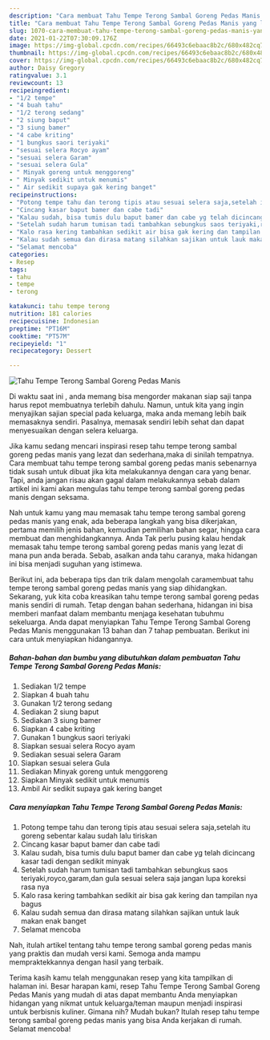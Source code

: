 ```yaml
---
description: "Cara membuat Tahu Tempe Terong Sambal Goreng Pedas Manis yang lezat Untuk Jualan"
title: "Cara membuat Tahu Tempe Terong Sambal Goreng Pedas Manis yang lezat Untuk Jualan"
slug: 1070-cara-membuat-tahu-tempe-terong-sambal-goreng-pedas-manis-yang-lezat-untuk-jualan
date: 2021-01-22T07:30:09.176Z
image: https://img-global.cpcdn.com/recipes/66493c6ebaac8b2c/680x482cq70/tahu-tempe-terong-sambal-goreng-pedas-manis-foto-resep-utama.jpg
thumbnail: https://img-global.cpcdn.com/recipes/66493c6ebaac8b2c/680x482cq70/tahu-tempe-terong-sambal-goreng-pedas-manis-foto-resep-utama.jpg
cover: https://img-global.cpcdn.com/recipes/66493c6ebaac8b2c/680x482cq70/tahu-tempe-terong-sambal-goreng-pedas-manis-foto-resep-utama.jpg
author: Daisy Gregory
ratingvalue: 3.1
reviewcount: 13
recipeingredient:
- "1/2 tempe"
- "4 buah tahu"
- "1/2 terong sedang"
- "2 siung baput"
- "3 siung bamer"
- "4 cabe kriting"
- "1 bungkus saori teriyaki"
- "sesuai selera Rocyo ayam"
- "sesuai selera Garam"
- "sesuai selera Gula"
- " Minyak goreng untuk menggoreng"
- " Minyak sedikit untuk menumis"
- " Air sedikit supaya gak kering banget"
recipeinstructions:
- "Potong tempe tahu dan terong tipis atau sesuai selera saja,setelah itu goreng sebentar kalau sudah lalu tiriskan"
- "Cincang kasar baput bamer dan cabe tadi"
- "Kalau sudah, bisa tumis dulu baput bamer dan cabe yg telah dicincang kasar tadi dengan sedikit minyak"
- "Setelah sudah harum tumisan tadi tambahkan sebungkus saos teriyaki,royco,garam,dan gula sesuai selera saja jangan lupa koreksi rasa nya"
- "Kalo rasa kering tambahkan sedikit air bisa gak kering dan tampilan nya bagus"
- "Kalau sudah semua dan dirasa matang silahkan sajikan untuk lauk makan enak banget"
- "Selamat mencoba"
categories:
- Resep
tags:
- tahu
- tempe
- terong

katakunci: tahu tempe terong 
nutrition: 181 calories
recipecuisine: Indonesian
preptime: "PT16M"
cooktime: "PT57M"
recipeyield: "1"
recipecategory: Dessert

---
```



![Tahu Tempe Terong Sambal Goreng Pedas Manis](https://img-global.cpcdn.com/recipes/66493c6ebaac8b2c/680x482cq70/tahu-tempe-terong-sambal-goreng-pedas-manis-foto-resep-utama.jpg)

Di waktu  saat ini , anda memang bisa mengorder makanan siap saji tanpa harus repot membuatnya terlebih dahulu. Namun, untuk kita yang ingin menyajikan sajian special pada keluarga, maka anda memang lebih baik memasaknya sendiri. Pasalnya, memasak sendiri lebih sehat dan dapat menyesuaikan dengan selera keluarga.

Jika kamu sedang mencari inspirasi resep tahu tempe terong sambal goreng pedas manis yang lezat dan sederhana,maka di sinilah tempatnya. Cara membuat tahu tempe terong sambal goreng pedas manis  sebenarnya tidak susah untuk dibuat jika kita melakukannya dengan cara yang benar. Tapi, anda jangan risau akan gagal dalam melakukannya 
sebab dalam artikel ini kami akan mengulas tahu tempe terong sambal goreng pedas manis dengan seksama.  



Nah untuk kamu yang mau memasak tahu tempe terong sambal goreng pedas manis yang enak, ada beberapa langkah yang bisa dikerjakan, pertama memilih jenis bahan, kemudian pemilihan bahan segar, hingga cara membuat dan menghidangkannya. Anda Tak perlu pusing kalau hendak memasak tahu tempe terong sambal goreng pedas manis yang lezat di mana pun anda berada. Sebab, asalkan anda  tahu caranya, maka hidangan ini bisa menjadi suguhan yang istimewa.

Berikut ini, ada beberapa tips dan trik dalam mengolah caramembuat tahu tempe terong sambal goreng pedas manis yang siap dihidangkan. Sekarang, yuk kita coba kreasikan tahu tempe terong sambal goreng pedas manis sendiri di rumah. Tetap dengan bahan sederhana, hidangan ini bisa memberi manfaat dalam membantu menjaga kesehatan tubuhmu sekeluarga. Anda dapat menyiapkan Tahu Tempe Terong Sambal Goreng Pedas Manis menggunakan 13 bahan dan 7 tahap pembuatan. Berikut ini cara untuk menyiapkan hidangannya.

<!--inarticleads1-->

##### Bahan-bahan dan bumbu yang dibutuhkan dalam pembuatan Tahu Tempe Terong Sambal Goreng Pedas Manis:

1. Sediakan 1/2 tempe
1. Siapkan 4 buah tahu
1. Gunakan 1/2 terong sedang
1. Sediakan 2 siung baput
1. Sediakan 3 siung bamer
1. Siapkan 4 cabe kriting
1. Gunakan 1 bungkus saori teriyaki
1. Siapkan sesuai selera Rocyo ayam
1. Sediakan sesuai selera Garam
1. Siapkan sesuai selera Gula
1. Sediakan  Minyak goreng untuk menggoreng
1. Siapkan  Minyak sedikit untuk menumis
1. Ambil  Air sedikit supaya gak kering banget




<!--inarticleads2-->

##### Cara menyiapkan Tahu Tempe Terong Sambal Goreng Pedas Manis:

1. Potong tempe tahu dan terong tipis atau sesuai selera saja,setelah itu goreng sebentar kalau sudah lalu tiriskan
1. Cincang kasar baput bamer dan cabe tadi
1. Kalau sudah, bisa tumis dulu baput bamer dan cabe yg telah dicincang kasar tadi dengan sedikit minyak
1. Setelah sudah harum tumisan tadi tambahkan sebungkus saos teriyaki,royco,garam,dan gula sesuai selera saja jangan lupa koreksi rasa nya
1. Kalo rasa kering tambahkan sedikit air bisa gak kering dan tampilan nya bagus
1. Kalau sudah semua dan dirasa matang silahkan sajikan untuk lauk makan enak banget
1. Selamat mencoba




Nah, itulah artikel tentang  tahu tempe terong sambal goreng pedas manis  yang praktis dan mudah versi kami. Semoga anda mampu mempraktekkannya dengan hasil yang terbaik. 

Terima kasih kamu telah menggunakan resep yang kita tampilkan di halaman ini. Besar harapan kami, resep  Tahu Tempe Terong Sambal Goreng Pedas Manis yang mudah di atas dapat membantu Anda menyiapkan hidangan yang nikmat untuk keluarga/teman maupun menjadi inspirasi untuk berbisnis kuliner. Gimana nih? Mudah bukan? Itulah resep tahu tempe terong sambal goreng pedas manis yang bisa Anda kerjakan di rumah. Selamat mencoba!

